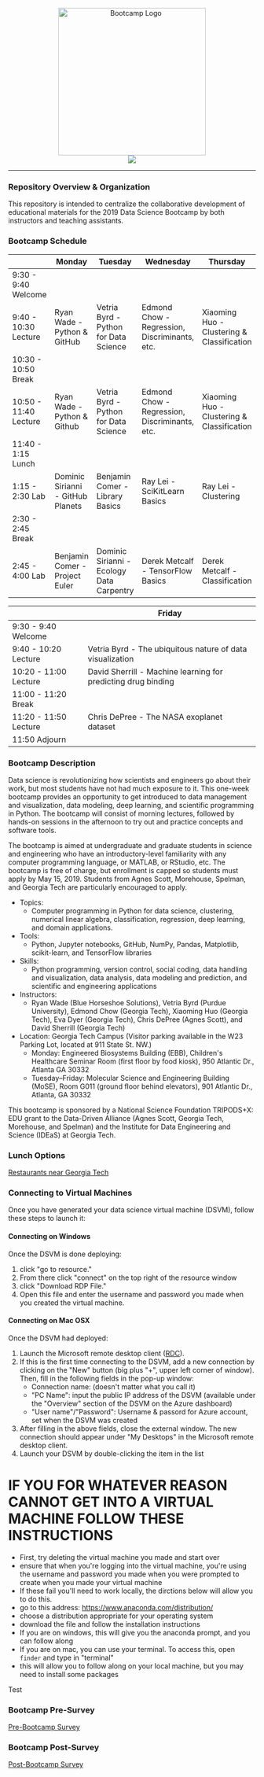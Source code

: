 ﻿<p align="center"
<br>
<img src="media/bootcamp-2019.png" alt="Bootcamp Logo" height=300> <br>
<a href="https://mybinder.org/v2/gh/GT-IDEaS/Bootcamp2019/master"><img src="https://mybinder.org/badge.svg"/></a>
</p>

---

### Repository Overview & Organization

This repository is intended to centralize the collaborative development of
educational materials for the 2019 Data Science Bootcamp by both instructors
and teaching assistants.

### Bootcamp Schedule

|                       | Monday                         | Tuesday                               | Wednesday                                     | Thursday                                   |
|-----------------------|--------------------------------|---------------------------------------|-----------------------------------------------|--------------------------------------------|
|  9:30 - 9:40 Welcome  |                                |                                       |                                               |                                            |
| 9:40 - 10:30 Lecture  |  Ryan Wade - Python & GitHub   | Vetria Byrd - Python for Data Science | Edmond Chow - Regression, Discriminants, etc. | Xiaoming Huo - Clustering & Classification |
| 10:30 - 10:50 Break   |                                |                                       |                                               |                                            |
| 10:50 - 11:40 Lecture |   Ryan Wade - Python & Github  | Vetria Byrd - Python for Data Science | Edmond Chow - Regression, Discriminants, etc. | Xiaoming Huo - Clustering & Classification |
| 11:40 - 1:15 Lunch    |                                |                                       |                                               |                                            |
| 1:15 - 2:30 Lab       |  Dominic Sirianni - GitHub Planets | Benjamin Comer - Library Basics       | Ray Lei - SciKitLearn Basics                  | Ray Lei - Clustering                       |
| 2:30 - 2:45 Break     |                                |                                       |                                               |                                            |
| 2:45 - 4:00 Lab       | Benjamin Comer - Project Euler | Dominic Sirianni - Ecology Data Carpentry | Derek Metcalf - TensorFlow Basics             | Derek Metcalf - Classification             |


|                       | Friday                                                        |
|-----------------------|---------------------------------------------------------------|
|  9:30 - 9:40 Welcome  |                                                               |
| 9:40 - 10:20 Lecture  |   Vetria Byrd - The ubiquitous nature of data visualization   |
| 10:20 - 11:00 Lecture | David Sherrill - Machine learning for predicting drug binding |
| 11:00 - 11:20 Break   |                                                               |
| 11:20 - 11:50 Lecture |           Chris DePree - The NASA exoplanet dataset           |
| 11:50 Adjourn         |                                                               |


### Bootcamp Description

Data science is revolutionizing how scientists and engineers go about their
work, but most students have not had much exposure to it. This one-week
bootcamp provides an opportunity to get introduced to data management and
visualization, data modeling, deep learning, and scientific programming in
Python. The bootcamp will consist of morning lectures, followed by hands-on
sessions in the afternoon to try out and practice concepts and software tools.

The bootcamp is aimed at undergraduate and graduate students in science and
engineering who have an introductory-level familiarity with any computer
programming language, or MATLAB, or RStudio, etc. The bootcamp is free of
charge, but enrollment is capped so students must apply by May 15, 2019.
Students from Agnes Scott, Morehouse, Spelman, and Georgia Tech are
particularly encouraged to apply.

- Topics: 
    * Computer programming in Python for data science, clustering, numerical linear algebra, classification, regression, deep learning, and domain applications.
- Tools: 
    * Python, Jupyter notebooks, GitHub, NumPy, Pandas, Matplotlib, scikit-learn, and TensorFlow libraries
- Skills: 
    * Python programming, version control, social coding, data handling and visualization, data analysis, data modeling and prediction, and scientific and engineering applications
- Instructors: 
    * Ryan Wade (Blue Horseshoe Solutions), Vetria Byrd (Purdue University), Edmond Chow (Georgia Tech), Xiaoming Huo (Georgia Tech), Eva Dyer (Georgia Tech), Chris DePree (Agnes Scott), and David Sherrill (Georgia Tech)
- Location: Georgia Tech Campus (Visitor parking available in the W23 Parking
Lot, located at 911 State St. NW.)
    * Monday: Engineered Biosystems Building (EBB), Children's Healthcare Seminar Room (first floor by food kiosk), 950 Atlantic Dr., Atlanta GA 30332
    * Tuesday–Friday: Molecular Science and Engineering Building (MoSE), Room G011 (ground floor behind elevators), 901 Atlantic Dr., Atlanta, GA 30332

This bootcamp is sponsored by a National Science Foundation TRIPODS+X: EDU
grant to the Data-Driven Alliance (Agnes Scott, Georgia Tech, Morehouse, and
Spelman) and the Institute for Data Engineering and Science (IDEaS) at Georgia
Tech.

### Lunch Options

<a href="http://vergil.chemistry.gatech.edu/lunch.html">Restaurants near Georgia Tech</a>

### Connecting to Virtual Machines

Once you have generated your data science virtual machine (DSVM), follow these steps 
to launch it:

#### Connecting on Windows

Once the DSVM is done deploying:
1. click "go to resource." 
2. From there click "connect" on the top right of the resource window
3. click "Download RDP File." 
4. Open this file and enter the username and password you made when you created the virtual machine.

#### Connecting on Mac OSX

Once the DSVM had deployed:
1. Launch the Microsoft remote desktop client ([RDC](https://apps.apple.com/us/app/microsoft-remote-desktop/id715768417)).
2. If this is the first time connecting to the DSVM, add a new connection by clicking
on the "New" button (big plus "+", upper left corner of window). Then, fill in the
following fields in the pop-up window:
    * Connection name: (doesn't matter what you call it)
    * "PC Name": input the public IP address of the DSVM (available under the
    "Overview" section of the DSVM on the Azure dashboard)
    * "User name"/"Password": Username & passord for Azure account, set when the DSVM was created
3. After filling in the above fields, close the external window.  The new connection should
appear under "My Desktops" in the Microsoft remote desktop client.
4. Launch your DSVM by double-clicking the item in the list


# IF YOU FOR WHATEVER REASON CANNOT GET INTO A VIRTUAL MACHINE FOLLOW THESE INSTRUCTIONS

* First, try deleting the virtual machine you made and start over
* ensure that when you're logging into the virtual machine, you're using the username and password you made when you were prompted to create when you made your virtual machine
* If these fail you'll need to work locally, the dirctions below will allow you to do this.
* go to this address: https://www.anaconda.com/distribution/
* choose a distribution appropriate for your operating system
* download the file and follow the installation instructions
* If you are on windows, this will give you the anaconda prompt, and you can follow along
* If you are on mac, you can use your terminal. To access this, open `finder` and type in "terminal"
* this will allow you to follow along on your local machine, but you may need to install some packages

Test

### Bootcamp Pre-Survey

<a href="https://docs.google.com/forms/d/e/1FAIpQLSfqx-5VYfjM_SCvqoDgghfqbkxbes1NUzki3kXgrt50fOOe3w/viewform?usp=sf_link">Pre-Bootcamp Survey</a>

### Bootcamp Post-Survey

<a href="https://docs.google.com/forms/d/e/1FAIpQLSdgD8JPNNpVoH3JTYT8nZTH2JaerldYd8segGV3ytM03CZVVw/viewform?usp=sf_link">Post-Bootcamp Survey</a>
